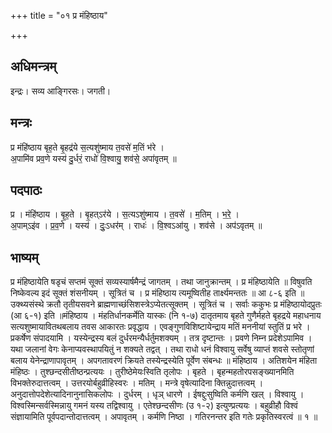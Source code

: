 +++
title = "०१ प्र मंहिष्ठाय"

+++
## अधिमन्त्रम्
इन्द्रः। सव्य आङ्गिरसः। जगती।

## मन्त्रः
प्र मंहि॑ष्ठाय बृह॒ते बृ॒हद्र॑ये स॒त्यशु॑ष्माय त॒वसे॑ म॒तिं भ॑रे ।  
अ॒पामि॑व प्रव॒णे यस्य॑ दु॒र्धरं॒ राधो॑ वि॒श्वायु॒ शव॑से॒ अपा॑वृतम् ॥

## पदपाठः
प्र । मंहि॑ष्ठाय । बृ॒ह॒ते । बृ॒हत्ऽर॑ये । स॒त्यऽशु॑ष्माय । त॒वसे॑ । म॒तिम् । भ॒रे॒ ।  
अ॒पाम्ऽइ॑व । प्र॒व॒णे । यस्य॑ । दुः॒ऽधर॑म् । राधः॑ । वि॒श्वऽआ॑यु । शव॑से । अप॑ऽवृतम् ॥

## भाष्यम्
प्र मंहिष्ठायेति षडृचं सप्तमं सूक्तं सव्यस्यार्षमैन्द्रं जागतम् । तथा जानुक्रान्तम् । प्र मंहिष्ठायेति ॥ विषुवति निष्केवल्य इदं सूक्तं शंसनीयम् । सूत्रितं च । प्र मंहिष्ठाय त्यमूष्वितीह तार्क्ष्यमन्ततः ॥ आ ८-६ इति ॥ उक्थ्यसंस्थे क्रतौ तृतीयसवने ब्राह्मणाच्छंसिशस्त्रेऽप्येतत्सूक्तम् । सूत्रितं च । सर्वाः ककुभः प्र मंहिष्ठायोदप्रुतः (आ ६-१) इति ॥मंहिष्ठाय । मंहतिर्धानकर्मेति यास्कः (नि १-७) दातृतमाय बृहते गुणैर्महते बृहद्रये महाधनाय सत्यशुष्मायावितथबलाय तवस आकारतः प्रवृद्धाय । एवङ्गुणविशिष्टायेन्द्राय मतिं मननीयां स्तुतिं प्र भरे । प्रकर्षेण संपादयामि । यस्येन्द्रस्य बलं दुर्धरमन्यैर्धर्तुमशक्यम् । तत्र दृष्टान्तः । प्रवणे निम्न प्रदेशेऽपामिव । यथा जलानां वेगः केनाप्यवस्थापयितुं न शक्यते तद्वत् । तथा राधो धनं विश्वायु सर्वेषु व्याप्तं शवसे स्तोतृणां बलाय येनेन्द्राणापावृतम् । अपगतावरणं क्रियते तस्येन्द्रस्येति पूर्वेण संबन्धः ॥ मंहिष्ठाय । अतिशयेन मंहिता मंहिष्ठः । तुश्छन्दसीतीष्ठन्प्रत्ययः । तुरीष्ठेमेयःस्विति तृलोपः । बृहते । बृहन्महतोरपसङ्ख्यानमिति विभक्तेरुदात्तत्वम् । उत्तरयोर्बहुव्रीहिस्वरः । मतिम् । मन्त्रे वृषेत्यादिना क्तिन्नुदात्तत्वम् । अनुदात्तोपदेशेत्यादिनानुनासिकलोपः । दुर्धरम् । धृञ् धारणे । ईषद्दुःसुष्विति कर्मणि खल् । विश्वायु । विश्वस्मिन्सर्वस्मिन्नायु गमनं यस्य तद्विश्वायु । एतेश्छन्दसीणः (उ १-२) इत्युण्प्रत्ययः । बहुव्रीहौ विश्वं संज्ञायामिति पूर्वपदान्तोदात्तत्वम् । अपावृतम् । कर्मणि निष्ठा । गतिरनन्तर इति गतेः प्रकृतिस्वरत्वं ॥ १ ॥